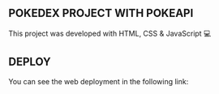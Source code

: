 ## POKEDEX PROJECT WITH POKEAPI

This project was developed with HTML, CSS & JavaScript 💻

## DEPLOY

You can see the web deployment in the following link:
